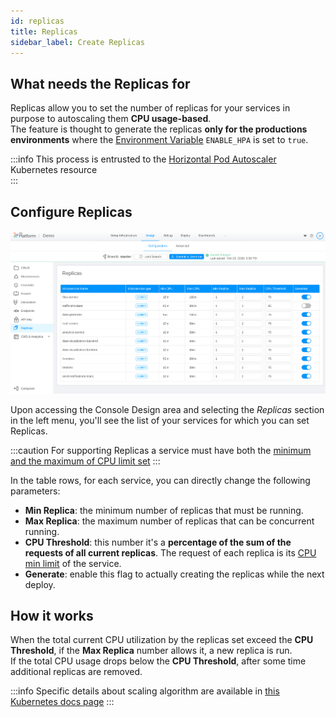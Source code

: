 ```yaml
---
id: replicas
title: Replicas
sidebar_label: Create Replicas
---
```

## What needs the Replicas for

Replicas allow you to set the number of replicas for your services in purpose to autoscaling them **CPU usage-based**.  
The feature is thought to generate the replicas **only for the productions environments** where the [Environment Variable](../.-/../../set-up-infrastructure/env-var.md) `ENABLE_HPA` is set to `true`.

:::info
This process is entrusted to the [Horizontal Pod Autoscaler](https://kubernetes.io/docs/tasks/run-application/horizontal-pod-autoscale/) Kubernetes resource  
:::

## Configure Replicas

![Replicas landing page](img/replicas.png)

Upon accessing the Console Design area and selecting the *Replicas* section in the left menu, you'll see the list of your services for which you can set Replicas.

:::caution
For supporting Replicas a service must have both the [minimum and the maximum of CPU limit set](microservices-cpu-resources.md)
:::

In the table rows, for each service, you can directly change the following parameters:

* **Min Replica**: the minimum number of replicas that must be running.
* **Max Replica**: the maximum number of replicas that can be concurrent running.
* **CPU Threshold**: this number it's a **percentage of the sum of the requests of all current replicas**. The request of each replica is its [CPU min limit](microservices-cpu-resources.md) of the service.
* **Generate**: enable this flag to actually creating the replicas while the next deploy.

## How it works

When the total current CPU utilization by the replicas set exceed the **CPU Threshold**, if the **Max Replica** number allows it, a new replica is run.  
If the total CPU usage drops below the **CPU Threshold**, after some time additional replicas are removed.

:::info
Specific details about scaling algorithm are available in [this Kubernetes docs page](https://kubernetes.io/docs/tasks/run-application/horizontal-pod-autoscale/#algorithm-details)
:::
